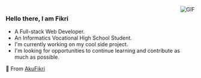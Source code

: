 <img align="right" alt="GIF" src="https://media.giphy.com/media/v1.Y2lkPTc5MGI3NjExeXM5MXUyaDk2MTZheGRrcm11b3k3ZmViNDYwa3k4aTFhYzdoeGVzcyZlcD12MV9pbnRlcm5hbF9naWZfYnlfaWQmY3Q9Zw/QXwtfadqo7wbfmT46H/giphy.gif" />

### Hello there, I am Fikri
- A Full-stack Web Developer.
- An Informatics Vocational High School Student. 
- I'm currently working on my cool side project.
- I'm looking for opportunities to continue learning and contribute as much as possible.

🚀 From [AkuFikri](https://github.com/akufikri)
